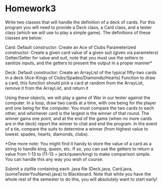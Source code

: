 # Homework3
Write two classes that will handle the definition of a deck of cards. For this program you will need to
provide a Deck class, a Card class, and a tester class (which we will use to play a simple game). The
definitions of these classes are below:


Card:
Default constructor: Create an Ace of Clubs
Parameterized constructor: Create a given card value of a given suit (given via parameters)
Getter/Setter for value and suit, note that you must use the setters to sanitize inputs, and the getters
to present the output in a proper manner*

Deck:
Default constructor: Create an ArrayList of the typical fifty-two cards in a deck (Ace-Kings of
Clubs/Spades/Diamonds/Hearts)
Function to draw a card, this function should pick a card at random from the ArrayList, remove it from
the ArrayList, and return it

Using these objects, we will play a game of War in our tester against the computer. In a loop, draw two
cards at a time, with one being for the player and one being for the computer. You must compare the
two cards to each other, and whichever card is the largest is the winner of that round. The winner
gains one point, and at the end of the game (when no more cards are in the deck) report the winner
to chat and end the program. In the event of a tie, compare the suits to determine a winner (from
highest value to lowest: spades, hearts, diamonds, clubs).

*One more note: You might find it handy to store the value of a card as a string to handle king, queen,
etc. If so, you can use the getters to return a value from 1-13 to (11-13 = jack/queen/king) to make
comparison simple. You can handle this any way you wish of course.

Submit a zipfile containing each .java file (Deck.java, Card.java, (someTesterYouName).java) to
Blackboard. Note that while you have the whole rest of the semester to do this, you will absolutely
want to start early!